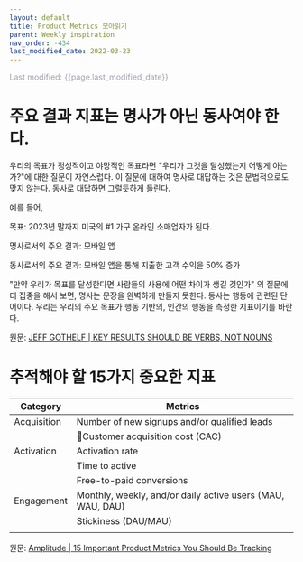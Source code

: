 ```yaml
---
layout: default
title: Product Metrics 모아읽기
parent: Weekly inspiration
nav_order: -434
last_modified_date: 2022-03-23
---
```

<span style = "color: #A39FAD">Last modified: {{page.last_modified_date}}</span>


# 주요 결과 지표는 명사가 아닌 동사여야 한다.

우리의 목표가 정성적이고 야망적인 목표라면 "우리가 그것을 달성했는지 어떻게 아는가?"에 대한 질문이 자연스럽다. 이 질문에 대하여 명사로 대답하는 것은 문법적으로도 맞지 않는다. 동사로 대답하면 그럴듯하게 들린다.

예를 들어,

목표: 2023년 말까지 미국의 #1 가구 온라인 소매업자가 된다.

명사로서의 주요 결과: 모바일 앱

동사로서의 주요 결과: 모바일 앱을 통해 지출한 고객 수익을 50% 증가


"만약 우리가 목표를 달성한다면 사람들의 사용에 어떤 차이가 생길 것인가" 의 질문에 더 집중을 해서 보면, 명사는 문장을 완벽하게 만들지 못한다. 동사는 행동에 관련된 단어이다. 우리는 우리의 주요 목표가 행동 기반의, 인간의 행동을 측정한 지표이기를 바란다.

원문: [JEFF GOTHELF | KEY RESULTS SHOULD BE VERBS, NOT NOUNS](https://jeffgothelf.com/blog/key-results-should-be-verbs-not-nouns/)

# 추적해야 할 15가지 중요한 지표


| Category    | Metrics                                                    |
| ----------- | ---------------------------------------------------------- |
| Acquisition | Number of new signups and/or qualified leads               |
|             | Customer acquisition cost (CAC)                           |
| Activation  | Activation rate                                            |
|             | Time to active                                             |
|             | Free-to-paid conversions                                   |
| Engagement  | Monthly, weekly, and/or daily active users (MAU, WAU, DAU) |
|             | Stickiness (DAU/MAU)                                       |
|             |                                                            |


원문: [Amplitude | 15 Important Product Metrics You Should Be Tracking](https://amplitude.com/blog/product-metrics-guide)